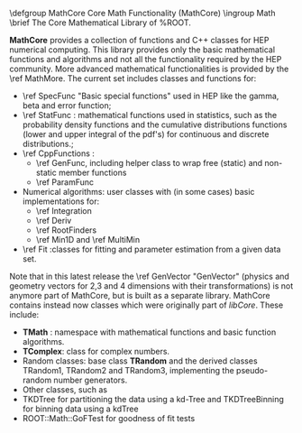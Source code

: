 \defgroup MathCore  Core Math Functionality (MathCore)
\ingroup Math
\brief The Core Mathematical Library of %ROOT.

**MathCore** provides a collection of functions and C++ classes for HEP numerical computing.
This library provides only the basic mathematical functions and algorithms and not all the
functionality required by the HEP community. More advanced mathematical functionalities is
provided by the \ref MathMore. The current set includes classes and functions for:

*   \ref SpecFunc "Basic special functions" used in HEP like the gamma, beta and error function;
*   \ref StatFunc : mathematical functions used in statistics, such as the probability density
functions and the cumulative distributions functions (lower and upper integral of the pdf's)
for continuous and discrete distributions.;
*   \ref CppFunctions :
    *   \ref GenFunc, including helper class to wrap free (static) and non-static member functions
    *   \ref ParamFunc
*   Numerical algorithms: user classes with (in some cases) basic implementations for:
    *   \ref Integration
    *   \ref Deriv
    *   \ref RootFinders
    *   \ref Min1D and \ref MultiMin
*   \ref Fit :classes for fitting and parameter estimation from a given data set.

Note that in this latest release the \ref GenVector "GenVector" (physics and geometry vectors
for 2,3 and 4 dimensions with their transformations) is not anymore part of MathCore, but is
built as a separate library. MathCore contains instead now classes which were originally part
of _libCore_. These include:

*   **TMath** : namespace with mathematical functions and basic function algorithms.
*   **TComplex**: class for complex numbers.
*   Random classes: base class **TRandom** and the derived classes TRandom1, TRandom2 and
    TRandom3, implementing the pseudo-random number generators.
*   Other classes, such as
   *   TKDTree for partitioning the data using a kd-Tree and TKDTreeBinning for binning data using a kdTree
   *   ROOT::Math::GoFTest for goodness of fit tests
